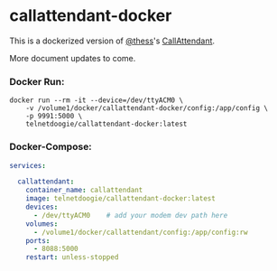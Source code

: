 # callattendant-docker

This is a dockerized version of [@thess](https://github.com/thess)'s [CallAttendant](https://github.com/thess/callattendant/).

More document updates to come.

### Docker Run:

```
docker run --rm -it --device=/dev/ttyACM0 \
    -v /volume1/docker/callattendant-docker/config:/app/config \
    -p 9991:5000 \
    telnetdoogie/callattendant-docker:latest
```

### Docker-Compose:

```yml
services:

  callattendant:
    container_name: callattendant
    image: telnetdoogie/callattendant-docker:latest
    devices:
      - /dev/ttyACM0    # add your modem dev path here
    volumes:
      - /volume1/docker/callattendant/config:/app/config:rw
    ports:
      - 8088:5000
    restart: unless-stopped
```
